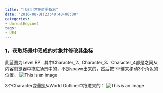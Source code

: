 ```yaml
---
title: "[UE4]常用蓝图备忘"
date: "2016-08-01T23:40:40+08:00"
categories:
- UnrealEngine4
tags:
- UE4
---
```


### 1，获取场景中现成的对象并修改其坐标
此蓝图为Level BP，其中Character_2、Character_3、Character_4都是之间从内容浏览器中拖进场景中的，不是spawn出来的，然后按下F键来移动3个角色的位置。
![This is an image](/img/20160801-[UE4]常用蓝图备忘/[UE4]常用蓝图备忘-01.jpg)

3个Character变量是从World Outliner中拖进来的：
![This is an image](/img/20160801-[UE4]常用蓝图备忘/[UE4]常用蓝图备忘-02.jpg)

